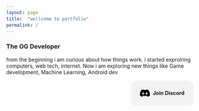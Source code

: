```yaml
---
layout: page
title:  "wellcome to portfolio"
permalink: /
---
```


### The OG Developer

from the beginning i am curious about how things work. i started exprolring computers, web tech, internet. Now i am exploring new things like Game development, Machine Learning, Android dev

<div style="display:flex; align-items:center;  justify-content: space-between; background: #f3f3f3; gap: .5rem; padding:1.5rem; text-align: center; border-radius:1rem; width: max-content; margin-left:auto;"
    onclick="window.location.replace('https://discord.com/invite/VB6TczpAWP')"
    width="max-content">
    
<img src="./discord-mark-black.svg" alt="join discord" height="20rem">

<p style="margin: auto; font-weight:bold; text-wrap:nowrap;">Join Discord</p>
</div>

<!-- ## Things i know

**cloud computing** - linux, ports, SSH
      
**Networks and Cyber security** - LAN, DNS, DHCP, threats, risks, vulnerability, PII, SPII, NAT, IPv4/v6, TCP

**web** - IP, domain names, cookies, local storage, web sockets, single page apps, 

**android** - Google play, push notifications (FCM), G pay API, G wallet API, 

**firebase** - firebase firestore, authentication, cloud messageing, hosting

<p align="center">MongoDB ExpressJS ReactJS NodeJS NEXT(soon) Linux GitHub Figma Valorant Rust C++ Java Python C C# Dart Flutter Javascript TypeScript(soon) NAT TCP/IP DNS Discord Firebase</p>
 -->
